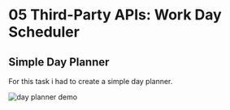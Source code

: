 # 05 Third-Party APIs: Work Day Scheduler

## Simple Day Planner

For this task i had to create a simple day planner.

![day planner demo](https://i.imgur.com/aYpeJpR.png)
